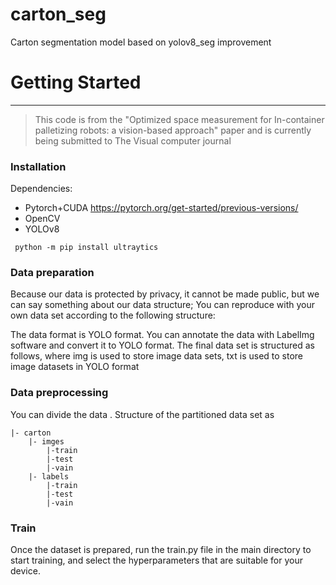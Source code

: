 # carton_seg
Carton segmentation model based on yolov8_seg improvement
# Getting Started
---
> This code is from the "Optimized space measurement for In-container palletizing robots: a vision-based approach" paper and is currently being submitted to The Visual computer journal
### Installation
  Dependencies:
- Pytorch+CUDA
https://pytorch.org/get-started/previous-versions/
- OpenCV
- YOLOv8
```
 python -m pip install ultraytics
```
### Data preparation
Because our data is protected by privacy, it cannot be made public, but we can say something about our data structure; You can reproduce with your own data set according to the following structure:

The data format is YOLO format. You can annotate the data with LabelImg software and convert it to YOLO format. The final data set is structured as follows, where img is used to store image data sets, txt is used to store image datasets in YOLO format

### Data preprocessing

You can divide the data . Structure of the partitioned data set as
```
|- carton
    |- imges
        |-train
        |-test
        |-vain
    |- labels
        |-train
        |-test
        |-vain
```
### Train
Once the dataset is prepared, run the train.py file in the main directory to start training, and select the hyperparameters that are suitable for your device.
